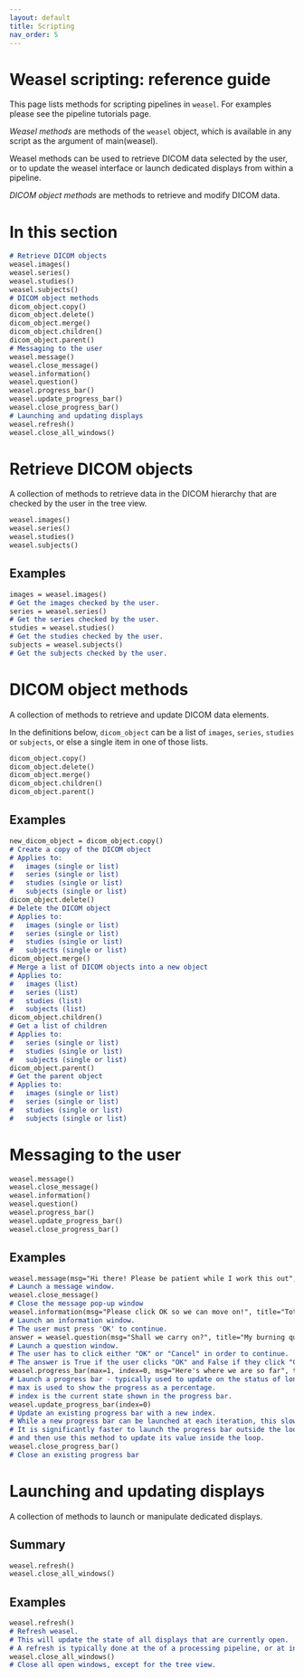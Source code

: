 ```yaml
---
layout: default
title: Scripting
nav_order: 5
---
```


# Weasel scripting: reference guide

This page lists methods for scripting pipelines in `weasel`. For examples please see the pipeline tutorials page.



*Weasel methods* are methods of the `weasel` object, which is available in any script as the argument of main(weasel). 

Weasel methods can be used to retrieve DICOM data selected by the user, or to update the weasel interface or launch dedicated displays from within a pipeline.

*DICOM object methods* are methods to retrieve and modify DICOM data. 

# In this section

```markdown
# Retrieve DICOM objects
weasel.images()
weasel.series()
weasel.studies()
weasel.subjects()
# DICOM object methods
dicom_object.copy()
dicom_object.delete()
dicom_object.merge()
dicom_object.children()
dicom_object.parent()
# Messaging to the user
weasel.message()
weasel.close_message()
weasel.information()
weasel.question()
weasel.progress_bar()
weasel.update_progress_bar()
weasel.close_progress_bar()
# Launching and updating displays
weasel.refresh()
weasel.close_all_windows()
```

# Retrieve DICOM objects

A collection of methods to retrieve data in the DICOM hierarchy that are checked by the user in the tree view. 

```markdown
weasel.images()
weasel.series()
weasel.studies()
weasel.subjects()
```
## Examples

```markdown
images = weasel.images()
# Get the images checked by the user. 
series = weasel.series()
# Get the series checked by the user.
studies = weasel.studies() 
# Get the studies checked by the user.
subjects = weasel.subjects() 
# Get the subjects checked by the user. 
```

# DICOM object methods
A collection of methods to retrieve and update DICOM data elements. 

In the definitions below, `dicom_object` can be a list of `images`, `series`, `studies` or `subjects`, or else a single item in one of those lists.

```markdown
dicom_object.copy()
dicom_object.delete()
dicom_object.merge()
dicom_object.children()
dicom_object.parent()
```
## Examples

```markdown
new_dicom_object = dicom_object.copy()
# Create a copy of the DICOM object
# Applies to: 
# 	images (single or list)
#	series (single or list)
#	studies (single or list)
#	subjects (single or list)
dicom_object.delete()	 
# Delete the DICOM object 
# Applies to: 
# 	images (single or list)
#	series (single or list)
#	studies (single or list)
#	subjects (single or list)
dicom_object.merge()
# Merge a list of DICOM objects into a new object
# Applies to: 
# 	images (list)
#	series (list)
#	studies (list)
#	subjects (list)
dicom_object.children()
# Get a list of children
# Applies to: 
#	series (single or list)
#	studies (single or list)
#	subjects (single or list)
dicom_object.parent()
# Get the parent object
# Applies to: 
# 	images (single or list)
#	series (single or list)
#	studies (single or list)
#	subjects (single or list)
```

# Messaging to the user

```markdown
weasel.message()
weasel.close_message()
weasel.information()
weasel.question()
weasel.progress_bar()
weasel.update_progress_bar()
weasel.close_progress_bar()
```
## Examples

```markdown
weasel.message(msg="Hi there! Please be patient while I work this out", title="Totally pointless message")
# Launch a message window.
weasel.close_message()
# Close the message pop-up window
weasel.information(msg="Please click OK so we can move on!", title="Totally pointless information")
# Launch an information window. 
# The user must press 'OK' to continue.
answer = weasel.question(msg="Shall we carry on?", title="My burning question")
# Launch a question window. 
# The user has to click either "OK" or "Cancel" in order to continue. 
# The answer is True if the user clicks "OK" and False if they click "Cancel".
weasel.progress_bar(max=1, index=0, msg="Here's where we are so far", title="Progress Bar")
# Launch a progress bar - typically used to update on the status of long calculations. 
# max is used to show the progress as a percentage.
# index is the current state shown in the progress bar.
weasel.update_progress_bar(index=0) 
# Update an existing progress bar with a new index. 
# While a new progress bar can be launched at each iteration, this slows down calculations a lot. 
# It is significantly faster to launch the progress bar outside the loop, 
# and then use this method to update its value inside the loop.
weasel.close_progress_bar()
# Close an existing progress bar
```

# Launching and updating displays

A collection of methods to launch or manipulate dedicated displays.

## Summary

```markdown
weasel.refresh()
weasel.close_all_windows()
```
## Examples

```markdown
weasel.refresh()
# Refresh weasel. 
# This will update the state of all displays that are currently open.
# A refresh is typically done at the of a processing pipeline, or at intermediate stages of very long pipelines.
weasel.close_all_windows()
# Close all open windows, except for the tree view.
```








